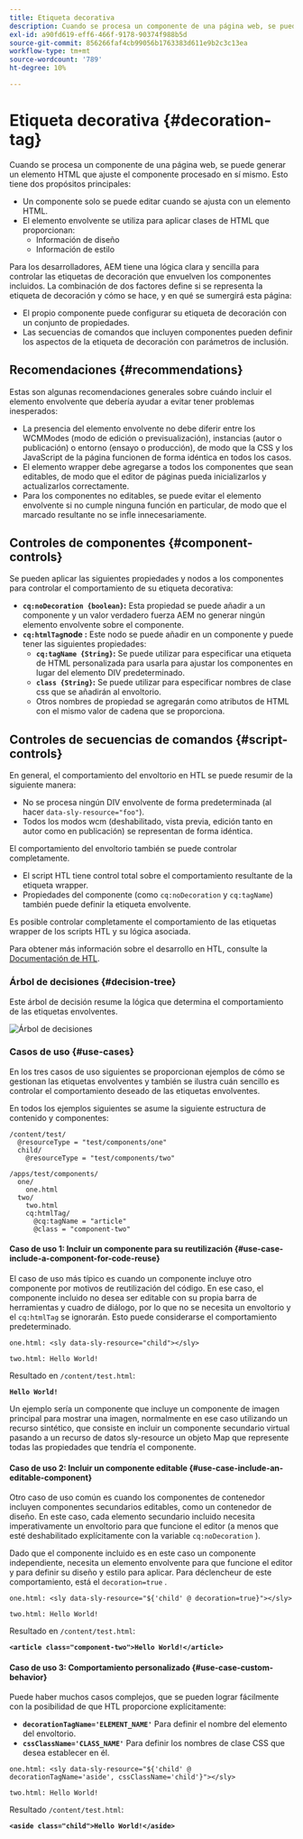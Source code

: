 ```yaml
---
title: Etiqueta decorativa
description: Cuando se procesa un componente de una página web, se puede generar un elemento HTML que ajuste el componente procesado en sí mismo. Para los desarrolladores, AEM tiene una lógica clara y sencilla para controlar las etiquetas de decoración que envuelven los componentes incluidos.
exl-id: a90fd619-eff6-466f-9178-90374f988b5d
source-git-commit: 856266faf4cb99056b1763383d611e9b2c3c13ea
workflow-type: tm+mt
source-wordcount: '789'
ht-degree: 10%

---
```


# Etiqueta decorativa {#decoration-tag}

Cuando se procesa un componente de una página web, se puede generar un elemento HTML que ajuste el componente procesado en sí mismo. Esto tiene dos propósitos principales:

* Un componente solo se puede editar cuando se ajusta con un elemento HTML.
* El elemento envolvente se utiliza para aplicar clases de HTML que proporcionan:
   * Información de diseño
   * Información de estilo

Para los desarrolladores, AEM tiene una lógica clara y sencilla para controlar las etiquetas de decoración que envuelven los componentes incluidos. La combinación de dos factores define si se representa la etiqueta de decoración y cómo se hace, y en qué se sumergirá esta página:

* El propio componente puede configurar su etiqueta de decoración con un conjunto de propiedades.
* Las secuencias de comandos que incluyen componentes pueden definir los aspectos de la etiqueta de decoración con parámetros de inclusión.

## Recomendaciones {#recommendations}

Estas son algunas recomendaciones generales sobre cuándo incluir el elemento envolvente que debería ayudar a evitar tener problemas inesperados:

* La presencia del elemento envolvente no debe diferir entre los WCMModes (modo de edición o previsualización), instancias (autor o publicación) o entorno (ensayo o producción), de modo que la CSS y los JavaScript de la página funcionen de forma idéntica en todos los casos.
* El elemento wrapper debe agregarse a todos los componentes que sean editables, de modo que el editor de páginas pueda inicializarlos y actualizarlos correctamente.
* Para los componentes no editables, se puede evitar el elemento envolvente si no cumple ninguna función en particular, de modo que el marcado resultante no se infle innecesariamente.

## Controles de componentes {#component-controls}

Se pueden aplicar las siguientes propiedades y nodos a los componentes para controlar el comportamiento de su etiqueta decorativa:

* **`cq:noDecoration {boolean}`:** Esta propiedad se puede añadir a un componente y un valor verdadero fuerza AEM no generar ningún elemento envolvente sobre el componente.
* **`cq:htmlTag`node :** Este nodo se puede añadir en un componente y puede tener las siguientes propiedades:
   * **`cq:tagName {String}`:** Se puede utilizar para especificar una etiqueta de HTML personalizada para usarla para ajustar los componentes en lugar del elemento DIV predeterminado.
   * **`class {String}`:** Se puede utilizar para especificar nombres de clase css que se añadirán al envoltorio.
   * Otros nombres de propiedad se agregarán como atributos de HTML con el mismo valor de cadena que se proporciona.

## Controles de secuencias de comandos {#script-controls}

En general, el comportamiento del envoltorio en HTL se puede resumir de la siguiente manera:

* No se procesa ningún DIV envolvente de forma predeterminada (al hacer `data-sly-resource="foo"`).
* Todos los modos wcm (deshabilitado, vista previa, edición tanto en autor como en publicación) se representan de forma idéntica.

El comportamiento del envoltorio también se puede controlar completamente.

* El script HTL tiene control total sobre el comportamiento resultante de la etiqueta wrapper.
* Propiedades del componente (como `cq:noDecoration` y `cq:tagName`) también puede definir la etiqueta envolvente.

Es posible controlar completamente el comportamiento de las etiquetas wrapper de los scripts HTL y su lógica asociada.

Para obtener más información sobre el desarrollo en HTL, consulte la [Documentación de HTL](https://experienceleague.adobe.com/docs/experience-manager-htl/using/overview.html?lang=es).

### Árbol de decisiones {#decision-tree}

Este árbol de decisión resume la lógica que determina el comportamiento de las etiquetas envolventes.

![Árbol de decisiones](assets/decoration-tag-decision-tree.png)

### Casos de uso {#use-cases}

En los tres casos de uso siguientes se proporcionan ejemplos de cómo se gestionan las etiquetas envolventes y también se ilustra cuán sencillo es controlar el comportamiento deseado de las etiquetas envolventes.

En todos los ejemplos siguientes se asume la siguiente estructura de contenido y componentes:

```
/content/test/
  @resourceType = "test/components/one"
  child/
    @resourceType = "test/components/two"
```

```
/apps/test/components/
  one/
    one.html
  two/
    two.html
    cq:htmlTag/
      @cq:tagName = "article"
      @class = "component-two"
```

#### Caso de uso 1: Incluir un componente para su reutilización {#use-case-include-a-component-for-code-reuse}

El caso de uso más típico es cuando un componente incluye otro componente por motivos de reutilización del código. En ese caso, el componente incluido no desea ser editable con su propia barra de herramientas y cuadro de diálogo, por lo que no se necesita un envoltorio y el `cq:htmlTag` se ignorarán. Esto puede considerarse el comportamiento predeterminado.

`one.html: <sly data-sly-resource="child"></sly>`

`two.html: Hello World!`

Resultado en `/content/test.html`:

**`Hello World!`**

Un ejemplo sería un componente que incluye un componente de imagen principal para mostrar una imagen, normalmente en ese caso utilizando un recurso sintético, que consiste en incluir un componente secundario virtual pasando a un recurso de datos sly-resource un objeto Map que represente todas las propiedades que tendría el componente.

#### Caso de uso 2: Incluir un componente editable {#use-case-include-an-editable-component}

Otro caso de uso común es cuando los componentes de contenedor incluyen componentes secundarios editables, como un contenedor de diseño. En este caso, cada elemento secundario incluido necesita imperativamente un envoltorio para que funcione el editor (a menos que esté deshabilitado explícitamente con la variable `cq:noDecoration` ).

Dado que el componente incluido es en este caso un componente independiente, necesita un elemento envolvente para que funcione el editor y para definir su diseño y estilo para aplicar. Para déclencheur de este comportamiento, está el `decoration=true` .

`one.html: <sly data-sly-resource="${'child' @ decoration=true}"></sly>`

`two.html: Hello World!`

Resultado en `/content/test.html`:

**`<article class="component-two">Hello World!</article>`**

#### Caso de uso 3: Comportamiento personalizado {#use-case-custom-behavior}

Puede haber muchos casos complejos, que se pueden lograr fácilmente con la posibilidad de que HTL proporcione explícitamente:

* **`decorationTagName='ELEMENT_NAME'`** Para definir el nombre del elemento del envoltorio.
* **`cssClassName='CLASS_NAME'`** Para definir los nombres de clase CSS que desea establecer en él.

`one.html: <sly data-sly-resource="${'child' @ decorationTagName='aside', cssClassName='child'}"></sly>`

`two.html: Hello World!`

Resultado `/content/test.html`:

**`<aside class="child">Hello World!</aside>`**
